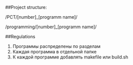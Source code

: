 ##Project structure:


/PCT/[number]\_[programm name]/

/programming/[number]\_[programm name]/

##Regulations

1.  Программы распределены по разделам
2.  Каждая программа в отдельной папке
3.  К каждой программе добавлять makefile или build.sh
